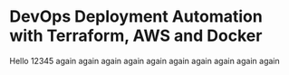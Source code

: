 # DevOps Deployment Automation with Terraform, AWS and Docker

Hello 12345 again again again again again again again again again again
